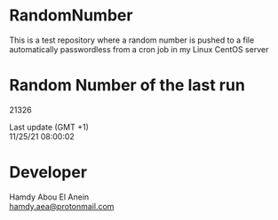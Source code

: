 # RandomNumber    
This is a test repository where a random number is pushed to a file automatically passwordless from a cron job in my Linux CentOS server    
# Random Number of the last run   
21326
      
Last update (GMT +1)    
11/25/21 08:00:02
# Developer    
Hamdy Abou El Anein   
hamdy.aea@protonmail.com
